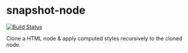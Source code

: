 # snapshot-node

[![Build Status](https://travis-ci.com/pinyin/snapshot-node.svg?branch=master)](https://travis-ci.com/pinyin/snapshot-node)

Clone a HTML node &amp; apply computed styles recursively to the cloned node.
